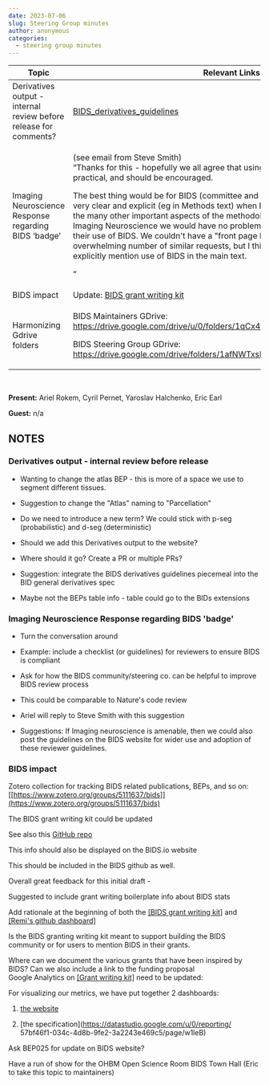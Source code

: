 ```yaml
---
date: 2023-07-06
slug: Steering Group minutes
author: anonymous
categories:
  - steering group minutes
---
```


<!-- more -->

<table>
 <thead>
  <tr class="header">
   <th>
    <strong>
     Topic
    </strong>
   </th>
   <th>
    <strong>
     Relevant Links
    </strong>
   </th>
  </tr>
 </thead>
 <tbody>
  <tr class="odd">
   <td>
    Derivatives output - internal review before release for comments?
   </td>
   <td>
    <a href="https://docs.google.com/document/d/1JtTu5u7XTkWxxnCIH6sxGajGn1qG_syJ-p14aejpk3E/edit?usp=drive_link">
     <span class="underline">
      BIDS_derivatives_guidelines
     </span>
    </a>
   </td>
  </tr>
  <tr class="even">
   <td>
    Imaging Neuroscience Response regarding BIDS ‘badge’
   </td>
   <td>
    <p>
     (see email from Steve Smith)
     <br/>
     “Thanks for this - hopefully we all agree that using BIDS is a good idea where practical, and should be encouraged.
    </p>
    <p>
     The best thing would be for BIDS (committee and so on) to encourage authors to be very clear and explicit (eg in Methods text) when BIDS has been used, just as with the many other important aspects of the methodology used in a given paper. At Imaging Neuroscience we would have no problem at all in authors being clear about their use of BIDS. We couldn't have a "front page badge" because that would risk an overwhelming number of similar requests, but I think the important thing is to explicitly mention use of BIDS in the main text.
    </p>
    <p>
     “
    </p>
   </td>
  </tr>
  <tr class="odd">
   <td>
    BIDS impact
   </td>
   <td>
    Update:
    <a href="https://docs.google.com/document/d/1Q7JTOvUqt05YQfnbvGoP1SZQy_CGkNEVcsVZeS4D5_o/edit#heading=h.6hc65il3ac75">
     <span class="underline">
      BIDS grant writing kit
     </span>
    </a>
   </td>
  </tr>
  <tr class="even">
   <td>
    Harmonizing Gdrive folders
   </td>
   <td>
    <p>
     BIDS Maintainers GDrive:
     <a href="https://drive.google.com/drive/u/0/folders/1qCx4Zopmz7IyLpi8KdrSqIdfpb-bELsV">
      <span class="underline">
       https://drive.google.com/drive/u/0/folders/1qCx4Zopmz7IyLpi8KdrSqIdfpb-bELsV
      </span>
     </a>
    </p>
    <p>
     BIDS Steering Group GDrive:
     <a href="https://drive.google.com/drive/folders/1afNWTxsKc82mD0zEwlm5GdodcNRmogp4">
      <span class="underline">
       https://drive.google.com/drive/folders/1afNWTxsKc82mD0zEwlm5GdodcNRmogp4
      </span>
     </a>
    </p>
   </td>
  </tr>
 </tbody>
</table>

<br>

**Present:** Ariel Rokem, Cyril Pernet, Yaroslav Halchenko, Eric Earl

**Guest:** n/a

## NOTES

### Derivatives output - internal review before release

- Wanting to change the atlas BEP - this is more of a space we use to
  segment different tissues.

- Suggestion to change the "Atlas" naming to "Parcellation"

- Do we need to introduce a new term? We could stick with p-seg
  (probabilistic) and d-seg (deterministic)

- Should we add this Derivatives output to the website?

- Where should it go? Create a PR or multiple PRs?

- Suggestion: integrate the BIDS derivatives guidelines piecemeal into
  the BID general derivatives spec

- Maybe not the BEPs table info - table could go to the BIDs
  extensions

### Imaging Neuroscience Response regarding BIDS 'badge'

- Turn the conversation around

- Example: include a checklist (or guidelines) for reviewers to
  ensure BIDS is compliant

- Ask for how the BIDS community/steering co. can be helpful to
  improve BIDS review process

- This could be comparable to Nature's code review

- Ariel will reply to Steve Smith with this suggestion

- Suggestions: If Imaging neuroscience is amenable, then we could
  also post the guidelines on the BIDS website for wider use and
  adoption of these reviewer guidelines.

### BIDS impact

Zotero collection for tracking BIDS related publications, BEPs, and so on:
[[https://www.zotero.org/groups/5111637/bids]](https://www.zotero.org/groups/5111637/bids)

The BIDS grant writing kit could be updated

See also this [GitHub repo](https://github.com/bids-standard/grant_writing_kit/blob/main/README.md#dashboards)

This info should also be displayed on the BIDS.io website

This should be included in the BIDS github as well.

Overall great feedback for this initial draft -

Suggested to include grant writing boilerplate info about BIDS stats

Add rationale at the beginning of both the [[BIDS grant writing
kit]](https://docs.google.com/document/d/1Q7JTOvUqt05YQfnbvGoP1SZQy_CGkNEVcsVZeS4D5_o/edit#heading=h.pb4yuopfe1pt)
and [[Remi's github
dashboard]](https://github.com/bids-standard/grant_writing_kit/blob/main/README.md#dashboards)

Is the BIDS granting writing kit meant to support building the BIDS
community or for users to mention BIDS in their grants.

Where can we document the various grants that have been inspired by
BIDS? Can we also include a link to the funding proposal\
Google Analytics on [[Grant writing
kit]](https://docs.google.com/document/d/1Q7JTOvUqt05YQfnbvGoP1SZQy_CGkNEVcsVZeS4D5_o/edit)
need to be updated:

For visualizing our metrics, we have put together 2 dashboards:

1.  [the website](https://datastudio.google.com/u/0/reporting/eab164ba-9f98-46e8-bee8-1f4f5328dc6e/page/V5leB)

2.  [the specification](https://datastudio.google.com/u/0/reporting/ 57bf46f1-034c-4d8b-9fe2-3a2243e469c5/page/w1leB)

Ask BEP025 for update on BIDS website?

Have a run of show for the OHBM Open Science Room BIDS Town Hall (Eric
to take this topic to maintainers)

